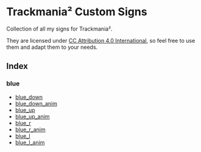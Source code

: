 # Trackmania² Custom Signs  
Collection of all my signs for Trackmania². 

They are licensed under [CC Attribution 4.0 International](https://github.com/joblo2213/Trackmania-2-Signs/blob/master/LICENSE), so feel free to use them and adapt them to your needs.

## Index

### blue

* [blue_down](https://github.com/joblo2213/Trackmania-2-Signs/raw/master/blue/blue_down.jpg)  
* [blue_down_anim](https://github.com/joblo2213/Trackmania-2-Signs/raw/master/blue/blue_down_anim.webm)  
* [blue_up](https://github.com/joblo2213/Trackmania-2-Signs/raw/master/blue/blue_up.jpg)  
* [blue_up_anim](https://github.com/joblo2213/Trackmania-2-Signs/raw/master/blue/blue_up_anim.webm)  
* [blue_r](https://github.com/joblo2213/Trackmania-2-Signs/raw/master/blue/blue_r.jpg)  
* [blue_r_anim](https://github.com/joblo2213/Trackmania-2-Signs/raw/master/blue/blue_r_anim.webm)  
* [blue_l](https://github.com/joblo2213/Trackmania-2-Signs/raw/master/blue/blue_l.jpg)  
* [blue_l_anim](https://github.com/joblo2213/Trackmania-2-Signs/raw/master/blue/blue_l_anim.webm)  

